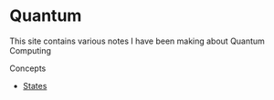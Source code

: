 # Quantum

This site contains various notes I have been making about Quantum Computing

Concepts
- [States](./Notes/QuantumStates.md)

